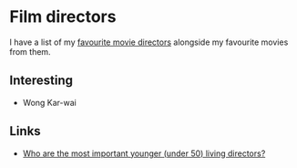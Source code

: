 # Film directors
I have a list of my [favourite movie directors](https://letterboxd.com/nikitavoloboev/list/favourite-directors/) alongside my favourite movies from them.

## Interesting
- Wong Kar-wai

## Links
- [Who are the most important younger (under 50) living directors?](https://www.reddit.com/r/TrueFilm/comments/8l3d06/who_are_the_most_important_younger_under_50/)